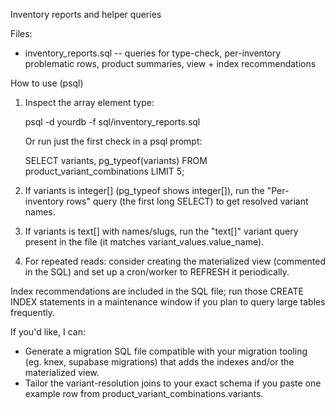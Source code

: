 Inventory reports and helper queries

Files:
- inventory_reports.sql  -- queries for type-check, per-inventory problematic rows, product summaries, view + index recommendations

How to use (psql)

1) Inspect the array element type:

   psql -d yourdb -f sql/inventory_reports.sql

   Or run just the first check in a psql prompt:

   SELECT variants, pg_typeof(variants) FROM product_variant_combinations LIMIT 5;

2) If variants is integer[] (pg_typeof shows integer[]), run the "Per-inventory rows" query (the first long SELECT) to get resolved variant names.

3) If variants is text[] with names/slugs, run the "text[]" variant query present in the file (it matches variant_values.value_name).

4) For repeated reads: consider creating the materialized view (commented in the SQL) and set up a cron/worker to REFRESH it periodically.

Index recommendations are included in the SQL file; run those CREATE INDEX statements in a maintenance window if you plan to query large tables frequently.

If you'd like, I can:
- Generate a migration SQL file compatible with your migration tooling (eg. knex, supabase migrations) that adds the indexes and/or the materialized view.
- Tailor the variant-resolution joins to your exact schema if you paste one example row from product_variant_combinations.variants.
